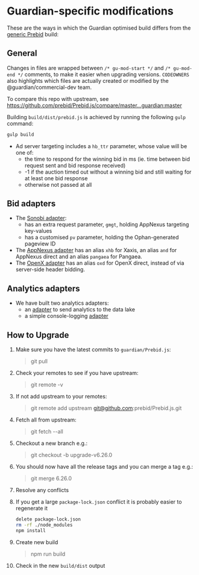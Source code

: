 # Guardian-specific modifications
These are the ways in which the Guardian optimised build differs from the [generic Prebid](https://github.com/prebid/Prebid.js) build:
## General

Changes in files are wrapped between `/* gu-mod-start */` and `/* gu-mod-end */` comments,
to make it easier when upgrading versions. `CODEOWNERS` also highlights which files
are actually created or modified by the @guardian/commercial-dev team.

To compare this repo with upstream, see https://github.com/prebid/Prebid.js/compare/master...guardian:master

Building `build/dist/prebid.js` is achieved by running the following `gulp` command:

```sh
gulp build
```

* Ad server targeting includes a `hb_ttr` parameter, whose value will be one of:
    * the time to respond for the winning bid in ms (ie. time between bid request sent and bid response received)
    * -1 if the auction timed out without a winning bid and still waiting for at least one bid response
    * otherwise not passed at all

## Bid adapters
* The [Sonobi adapter](/modules/sonobiBidAdapter.js):
    * has an extra request parameter, `gmgt`, holding AppNexus targeting key-values
    * has a customised `pv` parameter, holding the Ophan-generated pageview ID
* The [AppNexus adapter](/modules/appnexusBidAdapter.js) has an alias `xhb` for Xaxis, an alias `and` for AppNexus direct and an alias `pangaea` for Pangaea.
* The [OpenX adapter](/modules/openxBidAdapter.js) has an alias `oxd` for OpenX direct, instead of via server-side header bidding.

## Analytics adapters
* We have built two analytics adapters:
    * an [adapter](/modules/guAnalyticsAdapter.js) to send analytics to the data lake
    * a simple console-logging [adapter](/modules/consoleLoggingAnalyticsAdapter.js)

## How to Upgrade

1. Make sure you have the latest commits to `guardian/Prebid.js`:
    > git pull

2. Check your remotes to see if you have upstream:
   > git remote -v
3. If not add upstream to your remotes:
    > git remote add upstream git@github.com:prebid/Prebid.js.git
4. Fetch all from upstream:
    > git fetch --all
5. Checkout a new branch e.g.:
    > git checkout -b upgrade-v6.26.0
5. You should now have all the release tags and you can merge a tag e.g.:
    > git merge 6.26.0 
6. Resolve any conflicts
7. If you get a large `package-lock.json` conflict it is probably easier to regenerate it
    ```sh
    delete package-lock.json
    rm -rf ./node_modules
    npm install
    ```
8. Create new build
    > npm run build
9. Check in the new `build/dist` output
